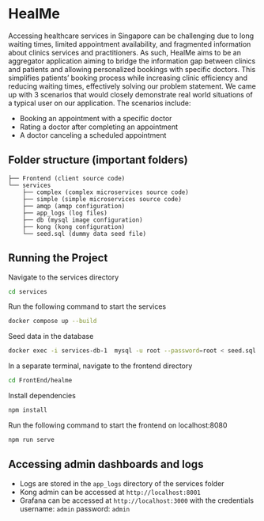 # HealMe

Accessing healthcare services in Singapore can be challenging due to long waiting times, limited appointment availability, and fragmented information about clinics services and practitioners. As such, HealMe aims to be an aggregator application aiming to bridge the information gap between clinics and patients and allowing personalized bookings with specific doctors. This simplifies patients’ booking process while increasing clinic efficiency and reducing waiting times, effectively solving our problem statement. We came up with 3 scenarios that would closely demonstrate real world situations of a typical user on our application. The scenarios include: 
- Booking an appointment with a specific doctor 
- Rating a doctor after completing an appointment  
- A doctor canceling a scheduled appointment 

## Folder structure (important folders)
```
├── Frontend (client source code)
└── services
    ├── complex (complex microservices source code)
    ├── simple (simple microservices source code)
    ├── amqp (amqp configuration)
    ├── app_logs (log files)
    ├── db (mysql image configuration)
    ├── kong (kong configuration)
    └── seed.sql (dummy data seed file)
```


## Running the Project

Navigate to the services directory

```bash
cd services
```
Run the following command to start the services

```bash
docker compose up --build
```
Seed data in the database

```bash
docker exec -i services-db-1  mysql -u root --password=root < seed.sql
``` 

In a separate terminal, navigate to the frontend directory

```bash
cd FrontEnd/healme
```

Install dependencies

```bash
npm install
```

Run the following command to start the frontend on localhost:8080

```bash
npm run serve
```

## Accessing admin dashboards and logs
- Logs are stored in the `app_logs` directory of the services folder
- Kong admin can be accessed at `http://localhost:8001`
- Grafana can be accessed at `http://localhost:3000` with the credentials username: `admin` password: `admin`
